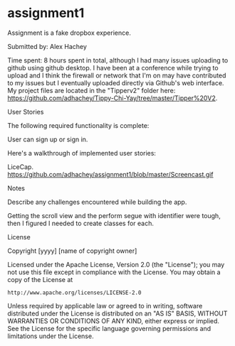 # assignment1

Assignment is a fake dropbox experience.

Submitted by: Alex Hachey

Time spent: 8 hours spent in total, although I had many issues uploading to github using github desktop. I have been at a conference while trying to upload and I think the firewall or network that I'm on may have contributed to my issues but I eventually uploaded directly via Github's web interface. My project files are located in the "Tipperv2" folder here: https://github.com/adhachey/Tippy-Chi-Yay/tree/master/Tipper%20V2.

User Stories

The following required functionality is complete:

User can sign up or sign in.

Here's a walkthrough of implemented user stories:

LiceCap. https://github.com/adhachey/assignment1/blob/master/Screencast.gif

Notes

Describe any challenges encountered while building the app.

Getting the scroll view and the perform segue with identifier were tough, then I figured I needed to create classes for each.

License

Copyright [yyyy] [name of copyright owner]

Licensed under the Apache License, Version 2.0 (the "License");
you may not use this file except in compliance with the License.
You may obtain a copy of the License at

    http://www.apache.org/licenses/LICENSE-2.0

Unless required by applicable law or agreed to in writing, software
distributed under the License is distributed on an "AS IS" BASIS,
WITHOUT WARRANTIES OR CONDITIONS OF ANY KIND, either express or implied.
See the License for the specific language governing permissions and
limitations under the License.
